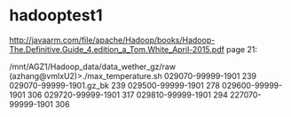 # hadooptest1

http://javaarm.com/file/apache/Hadoop/books/Hadoop-The.Definitive.Guide_4.edition_a_Tom.White_April-2015.pdf
page 21:

/mnt/AGZ1/Hadoop_data/data_wether_gz/raw
(azhang@vmlxU2)\>./max_temperature.sh
029070-99999-1901       239
029070-99999-1901.gz_bk         239
029500-99999-1901       278
029600-99999-1901       306
029720-99999-1901       317
029810-99999-1901       294
227070-99999-1901       306




